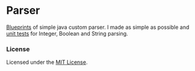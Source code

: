 # Parser

[Blueprints](https://github.com/alexgaas/parser/tree/master/src/main/java/com/alexgaas/parser) of simple java custom parser. I made as simple as possible and [unit tests](https://github.com/alexgaas/parser/tree/master/src/test/java/com/alexgaas/parser/unit) for Integer, Boolean and String parsing.


### License

Licensed under the [MIT License](https://github.com/alexgaas/parser/blob/master/README.md).
